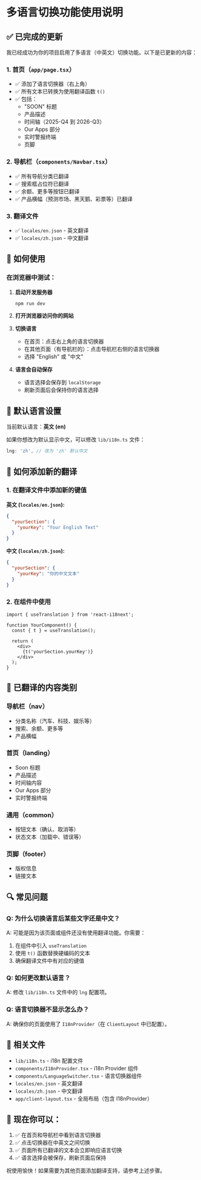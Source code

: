 # 多语言切换功能使用说明

## ✅ 已完成的更新

我已经成功为你的项目启用了多语言（中英文）切换功能。以下是已更新的内容：

### 1. 首页（`app/page.tsx`）
- ✅ 添加了语言切换器（右上角）
- ✅ 所有文本已转换为使用翻译函数 `t()`
- ✅ 包括：
  - "SOON" 标题
  - 产品描述
  - 时间轴（2025-Q4 到 2026-Q3）
  - Our Apps 部分
  - 实时警报终端
  - 页脚

### 2. 导航栏（`components/Navbar.tsx`）
- ✅ 所有导航分类已翻译
- ✅ 搜索框占位符已翻译
- ✅ 余额、更多等按钮已翻译
- ✅ 产品横幅（预测市场、黑天鹅、彩票等）已翻译

### 3. 翻译文件
- ✅ `locales/en.json` - 英文翻译
- ✅ `locales/zh.json` - 中文翻译

## 🎯 如何使用

### 在浏览器中测试：

1. **启动开发服务器**
   ```bash
   npm run dev
   ```

2. **打开浏览器访问你的网站**

3. **切换语言**
   - 在首页：点击右上角的语言切换器
   - 在其他页面（有导航栏的）：点击导航栏右侧的语言切换器
   - 选择 "English" 或 "中文"

4. **语言会自动保存**
   - 语言选择会保存到 `localStorage`
   - 刷新页面后会保持你的语言选择

## 🔧 默认语言设置

当前默认语言：**英文 (en)**

如果你想改为默认显示中文，可以修改 `lib/i18n.ts` 文件：

```typescript
lng: 'zh', // 改为 'zh' 默认中文
```

## 📝 如何添加新的翻译

### 1. 在翻译文件中添加新的键值

**英文 (`locales/en.json`):**
```json
{
  "yourSection": {
    "yourKey": "Your English Text"
  }
}
```

**中文 (`locales/zh.json`):**
```json
{
  "yourSection": {
    "yourKey": "你的中文文本"
  }
}
```

### 2. 在组件中使用

```tsx
import { useTranslation } from 'react-i18next';

function YourComponent() {
  const { t } = useTranslation();
  
  return (
    <div>
      {t('yourSection.yourKey')}
    </div>
  );
}
```

## 🎨 已翻译的内容类别

### 导航栏（nav）
- 分类名称（汽车、科技、娱乐等）
- 搜索、余额、更多等
- 产品横幅

### 首页（landing）
- Soon 标题
- 产品描述
- 时间轴内容
- Our Apps 部分
- 实时警报终端

### 通用（common）
- 按钮文本（确认、取消等）
- 状态文本（加载中、错误等）

### 页脚（footer）
- 版权信息
- 链接文本

## 🔍 常见问题

### Q: 为什么切换语言后某些文字还是中文？
A: 可能是因为该页面或组件还没有使用翻译功能。你需要：
1. 在组件中引入 `useTranslation`
2. 使用 `t()` 函数替换硬编码的文本
3. 确保翻译文件中有对应的键值

### Q: 如何更改默认语言？
A: 修改 `lib/i18n.ts` 文件中的 `lng` 配置项。

### Q: 语言切换器不显示怎么办？
A: 确保你的页面使用了 `I18nProvider`（在 `ClientLayout` 中已配置）。

## 📂 相关文件

- `lib/i18n.ts` - i18n 配置文件
- `components/I18nProvider.tsx` - i18n Provider 组件
- `components/LanguageSwitcher.tsx` - 语言切换器组件
- `locales/en.json` - 英文翻译
- `locales/zh.json` - 中文翻译
- `app/client-layout.tsx` - 全局布局（包含 I18nProvider）

## 🎉 现在你可以：

1. ✅ 在首页和导航栏中看到语言切换器
2. ✅ 点击切换器在中英文之间切换
3. ✅ 页面所有已翻译的文本会立即响应语言切换
4. ✅ 语言选择会被保存，刷新页面后保持

祝使用愉快！如果需要为其他页面添加翻译支持，请参考上述步骤。



